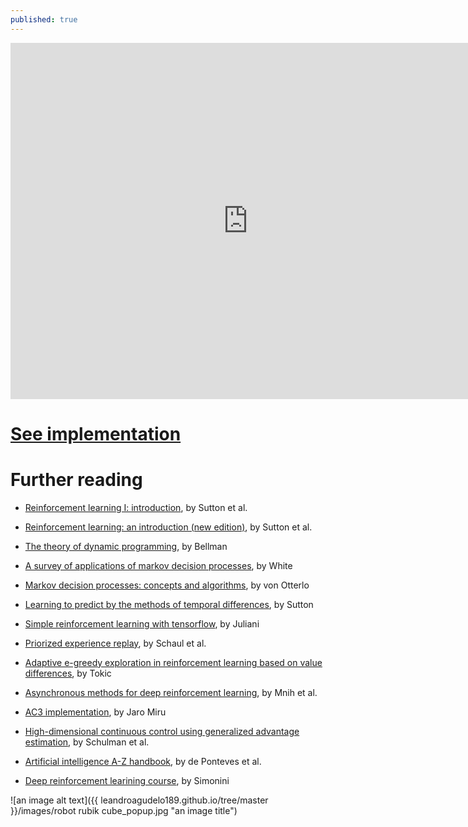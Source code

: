 ```yaml
---
published: true
---
```



<iframe src="https://www.slideshare.net/LeandroAgudelo2/slideshelf" width="760px" height="570px" frameborder="0" marginwidth="0" marginheight="0" scrolling="no" style="border:none;" allowfullscreen webkitallowfullscreen mozallowfullscreen></iframe>
 
# [See implementation](https://leandroagudelo189.github.io/Deep-Q-Learning-Implementation-part-1/)



# Further reading

- [Reinforcement learning I: introduction](http://citeseer.ist.psu.edu/viewdoc/summary?doi=10.1.1.32.7692), by Sutton et al. 

- [Reinforcement learning: an introduction (new edition)](http://incompleteideas.net/book/bookdraft2017nov5.pdf), by Sutton et al. 

- [The theory of dynamic programming](https://www.rand.org/content/dam/rand/pubs/papers/2008/P550.pdf), by Bellman 

- [A survey of applications of markov decision processes](http://www.cs.uml.edu/ecg/uploads/AIfall14/MDPApplications3.pdf), by White

- [Markov decision processes: concepts and algorithms](https://pdfs.semanticscholar.org/968b/ab782e52faf0f7957ca0f38b9e9078454afe.pdf), by von Otterlo

- [Learning to predict by the methods of temporal differences](https://link.springer.com/article/10.1007/BF00115009), by Sutton

- [Simple reinforcement learning with tensorflow](https://medium.com/emergent-future/simple-reinforcement-learning-with-tensorflow-part-0-q-learning-with-tables-and-neural-networks-d195264329d0), by Juliani

- [Priorized experience replay](https://arxiv.org/pdf/1511.05952.pdf), by Schaul et al.

- [Adaptive e-greedy exploration in reinforcement learning based on value differences](http://tokic.com/www/tokicm/publikationen/papers/AdaptiveEpsilonGreedyExploration.pdf), by Tokic 

- [Asynchronous methods for deep reinforcement learning](https://arxiv.org/pdf/1602.01783.pdf), by Mnih et al. 

- [AC3 implementation](https://jaromiru.com/2017/03/26/lets-make-an-a3c-implementation/), by Jaro Miru 

- [High-dimensional continuous control using generalized advantage estimation](https://arxiv.org/pdf/1506.02438.pdf), by Schulman et al.

- [Artificial intelligence A-Z handbook](https://www.superdatascience.com/wp-content/uploads/2017/05/AI_AZ_Handbook_Kickstarter.pdf), by de Ponteves et al.

- [Deep reinforcement learining course](https://simoninithomas.github.io/Deep_reinforcement_learning_Course/#hth), by Simonini 





![an image alt text]({{ leandroagudelo189.github.io/tree/master }}/images/robot rubik cube_popup.jpg "an image title")
